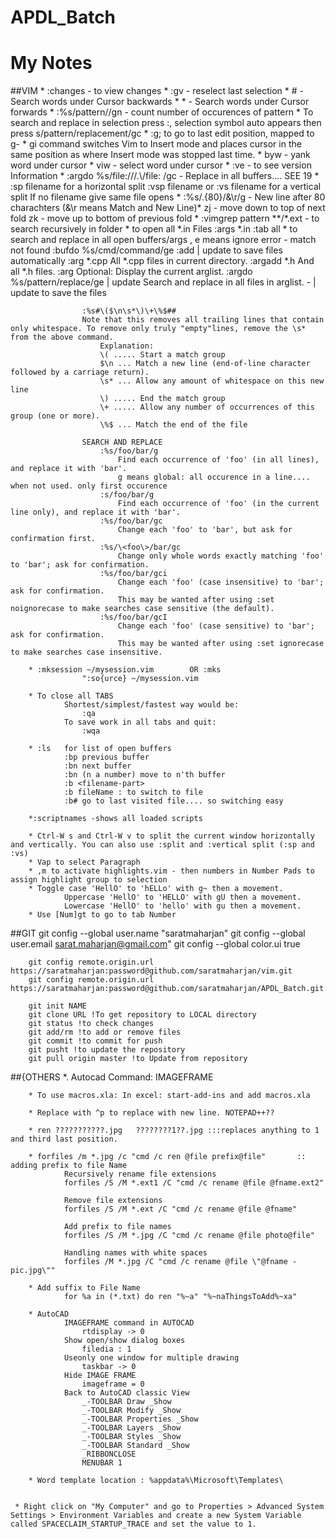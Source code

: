 # APDL_Batch

# My Notes

##VIM
		* :changes - to view changes
		* :gv - reselect last selection
		* # - Search words under Cursor backwards
		* * - Search words under Cursor forwards
		* :%s/pattern//gn - count number of occurences of pattern
		* To search and replace in selection
			press :, selection symbol auto appears then press s/pattern/replacement/gc
		* :g; to go to last edit position, mapped to g-
		* gi command switches Vim to Insert mode and places cursor in the same position as where Insert mode was stopped last time.
		* byw - yank word under cursor
		* viw - select word under cursor
		* :ve - to see version Information
		* :argdo %s/file:\/\/\/.\\/file: /gc - Replace in all buffers.... SEE 19
		* :sp filename for a horizontal split
				:vsp filename or :vs filename for a vertical split
				If no filename give same file opens
		*  :%s/.\{80}/&\r/g - New line after 80 charachters (&\r means Match and New Line)* zj - move down to top of next fold
						zk	- move up to bottom of previous fold
		* :vimgrep pattern **/*.ext - to search recursively in folder
		* to open all *.in Files
				:args *.in
				:tab all
		* to search and replace in all open buffers/args	, e means ignore error - match not found
				:bufdo %s/cmd/command/ge
				:add | update to save files automatically
				:arg *.cpp	All *.cpp files in current directory.
				:argadd *.h	And all *.h files.
				:arg	Optional: Display the current arglist.
				:argdo %s/pattern/replace/ge | update	Search and replace in all files in arglist. - | update to save the files

					:%s#\($\n\s*\)\+\%$##
					Note that this removes all trailing lines that contain only whitespace. To remove only truly "empty"lines, remove the \s* from the above command.
						Explanation:
						\( ..... Start a match group
						$\n ... Match a new line (end-of-line character followed by a carriage return).
						\s* ... Allow any amount of whitespace on this new line
						\) ..... End the match group
						\+ ..... Allow any number of occurrences of this group (one or more).
						\%$ ... Match the end of the file

					SEARCH AND REPLACE
						:%s/foo/bar/g
							Find each occurrence of 'foo' (in all lines), and replace it with 'bar'.
							g means global: all occurence in a line.... when not used. only first occurence
						:s/foo/bar/g
							Find each occurrence of 'foo' (in the current line only), and replace it with 'bar'.
						:%s/foo/bar/gc
							Change each 'foo' to 'bar', but ask for confirmation first.
						:%s/\<foo\>/bar/gc
							Change only whole words exactly matching 'foo' to 'bar'; ask for confirmation.
						:%s/foo/bar/gci
							Change each 'foo' (case insensitive) to 'bar'; ask for confirmation.
							This may be wanted after using :set noignorecase to make searches case sensitive (the default).
						:%s/foo/bar/gcI
							Change each 'foo' (case sensitive) to 'bar'; ask for confirmation.
							This may be wanted after using :set ignorecase to make searches case insensitive.

		* :mksession ~/mysession.vim		OR :mks
					":so{urce} ~/mysession.vim

		* To close all TABS
				Shortest/simplest/fastest way would be:
					:qa
				To save work in all tabs and quit:
					:wqa

		* :ls	for list of open buffers
				:bp previous buffer
				:bn next buffer
				:bn (n a number) move to n'th buffer
				:b <filename-part>
				:b fileName : to switch to file
				:b# go to last visited file.... so switching easy

		*:scriptnames -shows all loaded scripts

		* Ctrl-W s and Ctrl-W v to split the current window horizontally and vertically. You can also use :split and :vertical split (:sp and :vs)
		* Vap to select Paragraph
		* ,m to activate highlights.vim - then numbers in Number Pads to assign highlight group to selection
		* Toggle case 'HellO' to 'hELLo' with g~ then a movement.
				Uppercase 'HellO' to 'HELLO' with gU then a movement.
				Lowercase 'HellO' to 'hello' with gu then a movement.
		* Use [Num]gt to go to tab Number


##GIT
		git config --global user.name "saratmaharjan"
		git config --global user.email sarat.maharjan@gmail.com"
		git config --global color.ui true

		git config remote.origin.url https://saratmaharjan:password@github.com/saratmaharjan/vim.git
		git config remote.origin.url https://saratmaharjan:password@github.com/saratmaharjan/APDL_Batch.git

		git init NAME
		git clone URL !To get repository to LOCAL directory
		git status !to check changes
		git add/rm !to add or remove files
		git commit !to commit for push
		git pusht !to update the repository
		git pull origin master !to Update from repository

##{OTHERS
		*. Autocad Command: IMAGEFRAME

		* To use macros.xla: In excel: start-add-ins and add macros.xla

		* Replace with ^p to replace with new line. NOTEPAD++??

		* ren ???????????.jpg	????????1??.jpg :::replaces anything to 1 and third last position.

		* forfiles /m *.jpg /c "cmd /c ren @file prefix@file" 		:: adding prefix to file Name
				Recursively rename file extensions
				forfiles /S /M *.ext1 /C "cmd /c rename @file @fname.ext2"

				Remove file extensions
				forfiles /S /M *.ext /C "cmd /c rename @file @fname"

				Add prefix to file names
				forfiles /S /M *.jpg /C "cmd /c rename @file photo@file"

				Handling names with white spaces
				forfiles /M *.jpg /C "cmd /c rename @file \"@fname - pic.jpg\""

		* Add suffix to File Name
				for %a in (*.txt) do ren "%~a" "%~naThingsToAdd%~xa"

		* AutoCAD
				IMAGEFRAME command in AUTOCAD
					rtdisplay -> 0
				Show open/show dialog boxes
					filedia : 1
				Useonly one window for multiple drawing
					taskbar -> 0
				Hide IMAGE FRAME
					imageframe = 0
				Back to AutoCAD classic View
					_-TOOLBAR Draw _Show
					_-TOOLBAR Modify _Show
					_-TOOLBAR Properties _Show
					_-TOOLBAR Layers _Show
					_-TOOLBAR Styles _Show
					_-TOOLBAR Standard _Show
					_RIBBONCLOSE
					MENUBAR 1

		* Word template location : %appdata%\Microsoft\Templates\


	 * Right click on "My Computer" and go to Properties > Advanced System Settings > Environment Variables and create a new System Variable called SPACECLAIM_STARTUP_TRACE and set the value to 1.

